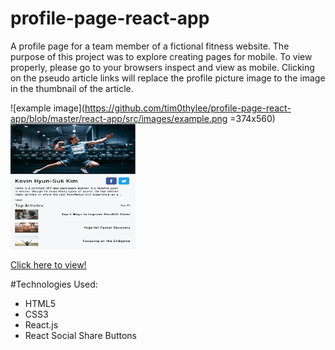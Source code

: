 # profile-page-react-app

A profile page for a team member of a fictional fitness website. The purpose of this project was to explore creating pages for mobile. To view properly, please go to your browsers inspect and view as mobile. Clicking on the pseudo article links will replace the profile picture image to the image in the thumbnail of the article. 

![example image](https://github.com/tim0thylee/profile-page-react-app/blob/master/react-app/src/images/example.png =374x560)
<img src="https://github.com/tim0thylee/profile-page-react-app/blob/master/react-app/src/images/example.png" width="200" height="200" />

[Click here to view!](https://react-app-uyapmddgvk.now.sh/)

#Technologies Used:
* HTML5
* CSS3
* React.js
* React Social Share Buttons
